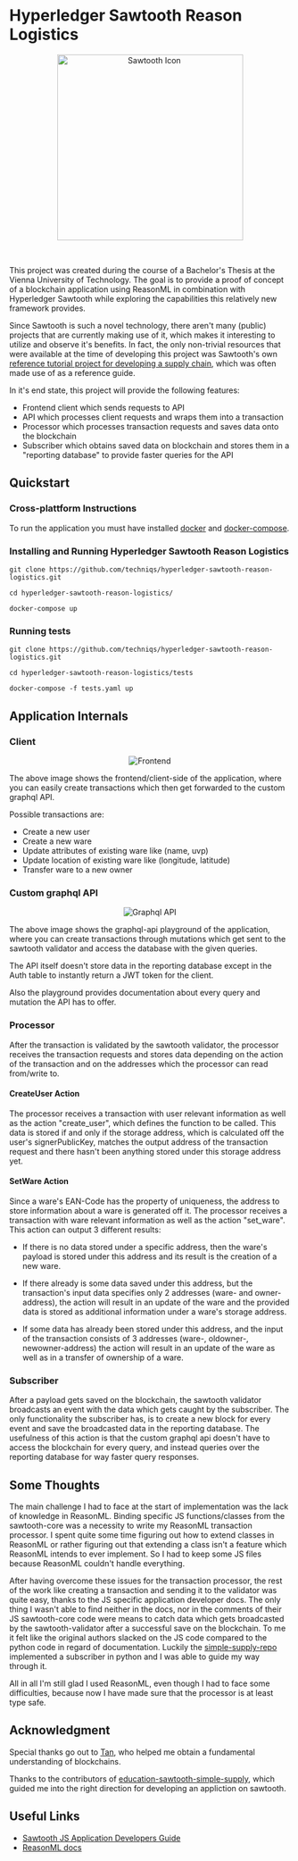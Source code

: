 # Hyperledger Sawtooth Reason Logistics
<p align="center"><img align="center" width="333" alt="Sawtooth Icon" src="./public/sawtooth_logo.png">
</p>
<br/>

This project was created during the course of a Bachelor's Thesis at the Vienna University of Technology. 
The goal is to provide a proof of concept of a blockchain application using ReasonML in combination with Hyperledger Sawtooth
while exploring the capabilities this relatively new framework provides. 

Since Sawtooth is such a novel technology, there aren't many (public) projects that are currently making use of it, which makes 
it interesting to utilize and observe it's benefits. In fact, the only non-trivial resources that were available at the time
of developing this project was Sawtooth's own [reference tutorial project for developing a supply chain](https://github.com/hyperledger/education-sawtooth-simple-supply), which was often made use of as a reference guide.

In it's end state, this project will provide the following features:

- Frontend client which sends requests to API
- API which processes client requests and wraps them into a transaction
- Processor which processes transaction requests and saves data onto the blockchain
- Subscriber which obtains saved data on blockchain and stores them in a "reporting database"
	to provide faster queries for the API

## Quickstart
### Cross-plattform Instructions
To run the application you must have installed [docker](https://docs.docker.com/install/#server) and [docker-compose](https://docs.docker.com/compose/install/).

### Installing and Running Hyperledger Sawtooth Reason Logistics
```
git clone https://github.com/techniqs/hyperledger-sawtooth-reason-logistics.git

cd hyperledger-sawtooth-reason-logistics/

docker-compose up
````

### Running tests
```
git clone https://github.com/techniqs/hyperledger-sawtooth-reason-logistics.git

cd hyperledger-sawtooth-reason-logistics/tests

docker-compose -f tests.yaml up

````

## Application Internals

### Client

<p align="center"><img align="center" alt="Frontend" src="./public/frontend.png">
</p>

The above image shows the frontend/client-side of the application, where you can easily create transactions which then get forwarded to the custom graphql API.

Possible transactions are: 
-	Create a new user
-	Create a new ware
-	Update attributes of existing ware like (name, uvp)
-	Update location of existing ware like (longitude, latitude)
-	Transfer ware to a new owner

### Custom graphql API

<p align="center"><img align="center" alt="Graphql API" src="./public/graphql.png">
</p>

The above image shows the graphql-api playground of the application, where you can create transactions through mutations which get sent to the sawtooth validator and access the database with the given queries.

The API itself doesn't store data in the reporting database except in the Auth table to instantly return a JWT token for the client.

Also the playground provides documentation about every query and mutation the API has to offer.

### Processor

After the transaction is validated by the sawtooth validator, the processor receives the transaction requests and stores data depending on the action of the transaction and on the addresses which the processor can read from/write to.

#### CreateUser Action
The processor receives a transaction with user relevant information as well as the action "create_user", which defines the function to be called. 
This data is stored if and only if the storage address, which is calculated off the user's signerPublicKey, matches the output address of the transaction request and there hasn't been anything stored under this storage address yet.  

#### SetWare Action
Since a ware's EAN-Code has the property of uniqueness, the address to store information about a ware is generated off it. 
The processor receives a transaction with ware relevant information as well as the action "set_ware". This action can output 3 different results:

* If there is no data stored under a specific address, then the ware's payload is stored under this address and its result is the creation of a new ware.

* If there already is some data saved under this address, but the transaction's input data specifies only 2 addresses (ware- and owner-address), the action will result in an update of the ware and the provided data is stored as additional information under a ware's storage address.

* If some data has already been stored under this address, and the input of the transaction consists of 3 addresses (ware-, oldowner-, newowner-address) the action will result in an update of the ware as well as in a transfer of ownership of a ware.

### Subscriber
After a payload gets saved on the blockchain, the sawtooth validator broadcasts an event with the data which gets caught by the subscriber.
The only functionality the subscriber has, is to create a new block for every event and save the broadcasted data in the reporting database. The usefulness of this action is that the custom graphql api doesn't have to access the blockchain for every query, and instead queries over the reporting database for way faster query responses.

## Some Thoughts

The main challenge I had to face at the start of implementation was the lack of knowledge in ReasonML. 
Binding specific JS functions/classes from the sawtooth-core was a necessity to write my ReasonML transaction processor.
I spent quite some time figuring out how to extend classes in ReasonML or rather figuring out that extending a class isn't a feature which ReasonML intends to ever implement. So I had to keep some JS files because ReasonML couldn't handle everything.

After having overcome these issues for the transaction processor, the rest of the work like creating a transaction and sending it to the validator was quite easy, thanks to the JS specific application developer docs. The only thing I wasn't able to find neither in the docs, nor in the comments of their JS sawtooth-core code were means to catch data which gets broadcasted by the sawtooth-validator after a successful save on the blockchain. To me it felt like the original authors slacked on the JS code compared to the python code in regard of documentation. Luckily the [simple-supply-repo](https://github.com/hyperledger/education-sawtooth-simple-supply) implemented a subscriber in python and I was able to guide my way through it.   

All in all I'm still glad I used ReasonML, even though I had to face some difficulties, because now I have made sure that the processor is at least type safe.

## Acknowledgment
Special thanks go out to [Tan](https://github.com/tanmaster), who helped me obtain a fundamental understanding of blockchains.

Thanks to the contributors of [education-sawtooth-simple-supply](https://github.com/hyperledger/education-sawtooth-simple-supply), which guided me into the right direction for developing an appliction on sawtooth.

## Useful Links
- [Sawtooth JS Application Developers Guide](https://sawtooth.hyperledger.org/docs/core/releases/1.0/app_developers_guide/javascript_sdk.html)
- [ReasonML docs](https://reasonml.github.io/docs/en/what-and-why)